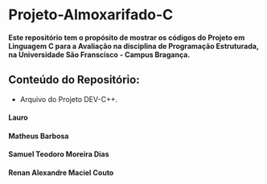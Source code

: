 # Projeto-Almoxarifado-C

#### Este repositório tem o propósito de mostrar os códigos do Projeto em Linguagem C para a Avaliação na disciplina de Programação Estruturada, na Universidade São Franscisco - Campus Bragança.

## Conteúdo do Repositório:

- Arquivo do Projeto DEV-C++.

#### Lauro
#### Matheus Barbosa
#### Samuel Teodoro Moreira Dias
#### Renan Alexandre Maciel Couto
